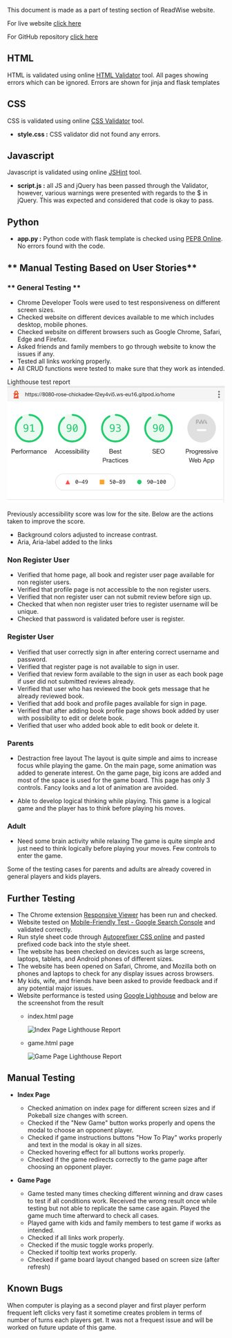 This document is made as a part of testing section of ReadWise website.

For live website [click here](https://read-wise.herokuapp.com/)

For GitHub repository [click here](https://github.com/rajendradanve/readwise)

## **HTML**
HTML is validated using online [HTML Validator](https://validator.w3.org/) tool.
All pages showing errors which can be ignored. Errors are shown for jinja and flask templates 

## **CSS**
CSS is validated using online [CSS Validator](https://validator.w3.org/) tool.
-   **style.css :** 
CSS validator did not found any errors. 

## **Javascript**
Javascript is validated using online [JSHint](https://jshint.com/) tool.
-   **script.js :** all JS and jQuery has been passed through the Validator, however, various warnings were presented with regards to the $ in jQuery. This was expected and considered that code is okay to pass.

## **Python**
- **app.py :** Python code with flask template is checked using [PEP8 Online](http://pep8online.com/). No errors found with the code. 


## ** Manual Testing Based on User Stories**

### ** General Testing **
- Chrome Developer Tools were used to test responsiveness on different screen sizes.
- Checked website on different devices available to me which includes desktop, mobile phones.
- Checked website on different browsers such as Google Chrome, Safari, Edge and Firefox.
- Asked friends and family members to go through website to know the issues if any.
- Tested all links working properly.
- All CRUD functions were tested to make sure that they work as intended.

Lighthouse test report
![Lighthouse test report](./static/images/readwise-lighthouse-result.png)

Previously accessibility score was low for the site. Below are the actions taken to improve the score.

- Background colors adjusted to increase contrast. 
- Aria, Aria-label added to the links

### **Non Register User**

- Verified that home page, all book and register user page available for non register users.
- Verified that profile page is not accessible to the non register users.
- Verified that non register user can not submit review before sign up.
- Checked that when non register user tries to register username will be unique. 
- Checked that password is validated before user is register.


### **Register User**

- Verified that user correctly sign in after entering correct username and password.
- Verified that register page is not available to sign in user.
- Verified that review form available to the sign in user as each book page if user did not submitted reviews already.
- Verified that user who has reviewed the book gets message that he already reviewed book.
- Verified that add book and profile pages available for sign in page.
- Verified that after adding book profile page shows book added by user with possibility to edit or delete book.
- Verified that user who added book able to edit book or delete it. 

    
### **Parents**
-   Destraction free layout
    The layout is quite simple and aims to increase focus while playing the game. On the main page, some animation was added to generate interest. 
    On the game page, big icons are added and most of the space is used for the game board. This page has only 3 controls. 
    Fancy looks and a lot of animation are avoided. 

-   Able to develop logical thinking while playing.
    This game is a logical game and the player has to think before playing his moves. 

### **Adult**
-   Need some brain activity while relaxing
    The game is quite simple and just need to think logically before playing your moves.
    Few controls to enter the game.

Some of the testing cases for parents and adults are already covered in general players and kids players.

## **Further Testing**
*   The Chrome extension [Responsive Viewer](https://chrome.google.com/webstore/detail/responsive-viewer/inmopeiepgfljkpkidclfgbgbmfcennb?hl=en) has been run and checked.
*   Website tested on [Mobile-Friendly Test - Google Search Console](https://search.google.com/test/mobile-friendly) and validated correctly.
*   Run style sheet code through [Autoprefixer CSS online](http://autoprefixer.github.io/) and pasted prefixed code back into the style sheet.
*   The website has been checked on devices such as large screens, laptops, tablets, and Android phones of different sizes.
*   The website has been opened on Safari, Chrome, and Mozilla both on phones and laptops to check for any display issues across browsers.
*   My kids, wife, and friends have been asked to provide feedback and if any potential major issues.
*   Website performance is tested using [Google Lighhouse](https://developers.google.com/web/tools/lighthouse) and below are the screenshot from the result
    *   index.html page

        ![Index Page Lighthouse Report](./assets/images/lighthouse-index.png)

    *   game.html page

        ![Game Page Lighthouse Report](./assets/images/lighthouse-game.png)
        
## **Manual Testing**
*   **Index Page**
    *   Checked animation on index page for different screen sizes and if Pokeball size changes with screen. 
    *   Checked if the "New Game" button works properly and opens the modal to choose an opponent player. 
    *   Checked if game instructions buttons "How To Play" works properly and text in the modal is okay in all sizes. 
    *   Checked hovering effect for all buttons works properly. 
    *   Checked if the game redirects correctly to the game page after choosing an opponent player.

*   **Game Page**
    *   Game tested many times checking different winning and draw cases to test if all conditions work. 
        Received the wrong result once while testing but not able to replicate the same case again. Played the game much time afterward to check all cases.
    *   Played game with kids and family members to test game if works as intended.
    *   Checked if all links work properly.
    *   Checked if the music toggle works properly. 
    *   Checked if tooltip text works properly.
    *   Checked if game board layout changed based on screen size (after refresh)

## **Known Bugs**
When computer is playing as a second player and first player perform frequent left clicks very fast it sometime creates problem in terms of number of turns each players get. 
It was not a frequest issue and will be worked on future update of this game. 
    


